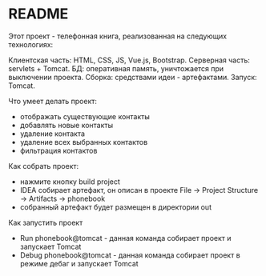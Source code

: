 # README #

Этот проект - телефонная книга, реализованная на следующих технологиях:

Клиентская часть: HTML, CSS, JS, Vue.js, Bootstrap.
Серверная часть: servlets + Tomcat.
БД: оперативная память, уничтожается при выключении проекта.
Сборка: средствами идеи - артефактами.
Запуск: Tomcat.

Что умеет делать проект:
- отображать существующие контакты
- добавлять новые контакты
- удаление контакта
- удаление всех выбранных контактов
- фильтрация контактов

Как собрать проект:
- нажмите кнопку build project
- IDEA собирает артефакт, он описан в проекте File -> Project Structure -> Artifacts -> phonebook
- собранный артефакт будет размещен в директории out

Как запустить проект
- Run phonebook@tomcat - данная команда собирает проект и запускает Tomcat
- Debug phonebook@tomcat - данная команда собирает проект в режиме дебаг и запускает Tomcat
